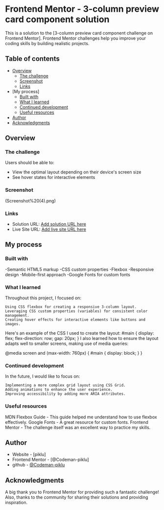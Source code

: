 # Frontend Mentor - 3-column preview card component solution

This is a solution to the [3-column preview card component challenge on Frontend Mentor]. Frontend Mentor challenges help you improve your coding skills by building realistic projects. 

## Table of contents

- [Overview](#overview)
  - [The challenge](#the-challenge)
  - [Screenshot](#screenshot)
  - [Links](#links)
- [My process]
  - [Built with](#built-with)
  - [What I learned](#what-i-learned)
  - [Continued development](#continued-development)
  - [Useful resources](#useful-resources)
- [Author](#author)
- [Acknowledgments](#acknowledgments)



## Overview

### The challenge

Users should be able to:

- View the optimal layout depending on their device's screen size
- See hover states for interactive elements

### Screenshot
(Screenshot%20(4).png)

### Links
- Solution URL: [Add solution URL here](https://your-solution-url.com)
- Live Site URL: [Add live site URL here](https://your-live-site-url.com)

## My process
### Built with
-Semantic HTML5 markup
-CSS custom properties
-Flexbox
-Responsive design
-Mobile-first approach
-Google Fonts for custom fonts
### What I learned
Throughout this project, I focused on:

    Using CSS flexbox for creating a responsive 3-column layout.
    Leveraging CSS custom properties (variables) for consistent color management.
    Creating hover effects for interactive elements like buttons and images.

Here's an example of the CSS I used to create the layout:
#main {
  display: flex;
  flex-direction: row;
  gap: 20px;
}
I also learned how to ensure the layout adapts well to smaller screens, making use of media queries:

@media screen and (max-width: 760px) {
  #main {
    display: block;
  }
}

### Continued development

In the future, I would like to focus on:

    Implementing a more complex grid layout using CSS Grid.
    Adding animations to enhance the user experience.
    Improving accessibility by adding more ARIA attributes.


### Useful resources
MDN Flexbox Guide - This guide helped me understand how to use flexbox effectively.
Google Fonts - A great resource for custom fonts.
Frontend Mentor - The challenge itself was an excellent way to practice my skills.

## Author

- Website - [piklu]
- Frontend Mentor - [@Codeman-piklu]
- github - [@Codeman-piklu](https://github.com/Codeman-piklu)


## Acknowledgments

A big thank you to Frontend Mentor for providing such a fantastic challenge! Also, thanks to the community for sharing their solutions and providing inspiration.

